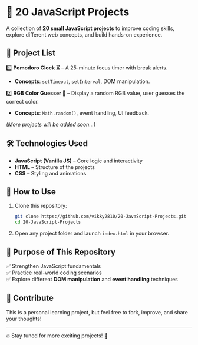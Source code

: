 # 🚀 20 JavaScript Projects  

A collection of **20 small JavaScript projects** to improve coding skills, explore different web concepts, and build hands-on experience.  

## 📌 Project List  
1️⃣ **Pomodoro Clock ⏳** – A 25-minute focus timer with break alerts.  
   - **Concepts**: `setTimeout`, `setInterval`, DOM manipulation.

2️⃣ **RGB Color Guesser 🎨** – Display a random RGB value, user guesses the correct color.  
   - **Concepts**: `Math.random()`, event handling, UI feedback.  
   
_(More projects will be added soon...)_  

## 🛠️ Technologies Used  
- **JavaScript (Vanilla JS)** – Core logic and interactivity  
- **HTML** – Structure of the projects  
- **CSS** – Styling and animations  

## 📖 How to Use  
1. Clone this repository:  
   ```bash
   git clone https://github.com/vikky2810/20-JavaScript-Projects.git
   cd 20-JavaScript-Projects
   ```
2. Open any project folder and launch `index.html` in your browser.  

## 🎯 Purpose of This Repository  
✅ Strengthen JavaScript fundamentals  
✅ Practice real-world coding scenarios  
✅ Explore different **DOM manipulation** and **event handling** techniques  

## 🌟 Contribute  
This is a personal learning project, but feel free to fork, improve, and share your thoughts!  

---  

🔥 Stay tuned for more exciting projects! 🚀  
